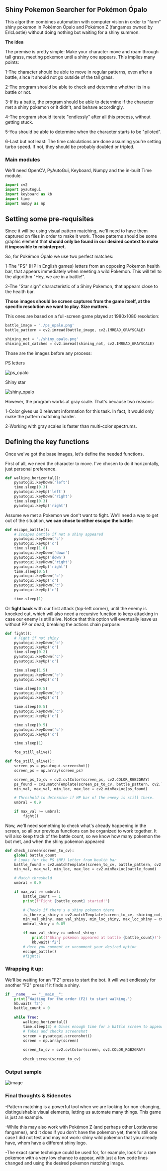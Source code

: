 ## Shiny Pokemon Searcher for Pokémon Ópalo ##


This algorithm combines automation with computer vision in order to "farm" shiny pokemon in
Pokémon Ópalo and Pokémon Z (fangames owned by EricLostie) without doing nothing but waiting for a shiny summon.

**The idea**

The premise is pretty simple: Make your character move and roam through tall grass, meeting pokemon until
a shiny one appears. This implies many points:

1-The character should be able to move in regular patterns, even after a battle, since it should not go
outside of the tall grass.

2-The program should be able to check and determine whether its in a battle or not.

3-If its a battle, the program should be able to determine if the character met a shiny pokemon or it didn't, and behave
accordingly.

4-The program should iterate "endlessly" after all this process, without getting stuck.

5-You should be able to determine when the character starts to be "piloted".

6-Last but not least: The time calculations are done assuming you're setting turbo speed. If not, they should be probably doubled or tripled.

### Main modules ###

We'll need OpenCV, PyAutoGui, Keyboard, Numpy and the in-built Time module.


```python
import cv2
import pyautogui
import keyboard as kb
import time
import numpy as np

```

## Setting some pre-requisites ##

Since it will be using visual pattern matching, we'll need to have them captured on files in order to make it work.
Those patterns should be some graphic element that <b>should only be found in our desired context to make it impossible to misinterpret.</b>

So, for Pokémon Ópalo we use two perfect matches:

1-The "PS" (HP in English games) letters from an opposing Pokemon health bar, that appears immediately when meeting a wild Pokemon.
This will tell to the algorithm "Hey, we are in a battle!".

2-The "Star sign" characteristic of a Shiny Pokemon, that appears close to the health bar.

<b>Those images should be screen captures from the game itself, at the specific resolution we want to play.  Size matters.</b> 

This ones are based on a full-screen game played at 1980x1080 resolution:

```python
battle_image = './ps_opalo.png'
battle_pattern = cv2.imread(battle_image, cv2.IMREAD_GRAYSCALE)

shining_not = './shiny_opalo.png'
shining_not_catched = cv2.imread(shining_not, cv2.IMREAD_GRAYSCALE)

```

Those are the images before any process:

PS letters

![ps_opalo](https://github.com/RomeroRodriguezD/pokemon-palo-shiny-hunter-bot/assets/105886661/11dc72c6-a831-47c4-92f8-f6205a4bc98f)

Shiny star

![shiny_opalo](https://github.com/RomeroRodriguezD/pokemon-palo-shiny-hunter-bot/assets/105886661/ba720b10-230d-41cc-bd4c-2a5d8b9be3f9)

However, the program works at gray scale. That's because two reasons:

1-Color gives us 0 relevant information for this task. In fact, it would only make the pattern matching harder.

2-Working with gray scales is faster than multi-color spectrums.

## Defining the key functions ##

Once we've got the base images, let's define the needed functions.

First of all, we need the character to move. I've chosen to do it horizontally, just personal preference.

```python
def walking_horizontal():
    pyautogui.keyDown('left')
    time.sleep(0.3)
    pyautogui.keyUp('left')
    pyautogui.keyDown('right')
    time.sleep(0.3)
    pyautogui.keyUp('right')
```

Assume we met a Pokemon we don't want to fight. We'll need a way to get out of the situation, <b>we can chose to
either escape the battle</b>:

```python
def escape_battle():
    # Escapes battle if not a shiny appeared
    pyautogui.keyDown('c')
    pyautogui.keyUp('c')
    time.sleep(1.8)
    pyautogui.keyDown('down')
    pyautogui.keyUp('down')
    pyautogui.keyDown('right')
    pyautogui.keyUp('right')
    time.sleep(0.5)
    pyautogui.keyDown('c')
    pyautogui.keyUp('c')
    pyautogui.keyDown('c')
    pyautogui.keyUp('c')

    time.sleep(1)
```
Or <b>fight back</b> with our first attack (top-left corner), until the enemy is knocked out, which will also need
a recursive function to keep attacking in case our enemy is still alive. Notice that this option will eventually leave us without PP or dead, breaking the actions chain purpose:

```python
def fight():
    # Fight if not shiny
    pyautogui.keyDown('c')
    pyautogui.keyUp('c')
    time.sleep(0.2)
    pyautogui.keyDown('c')
    pyautogui.keyUp('c')

    time.sleep(1.5)
    pyautogui.keyDown('c')
    pyautogui.keyUp('c')

    time.sleep(0.5)
    pyautogui.keyDown('c')
    pyautogui.keyUp('c')

    time.sleep(0.5)
    pyautogui.keyDown('c')
    pyautogui.keyUp('c')

    time.sleep(0.5)
    pyautogui.keyDown('c')
    pyautogui.keyUp('c')

    time.sleep(1)

    foe_still_alive()

def foe_still_alive():
    screen_ps = pyautogui.screenshot()
    screen_ps = np.array(screen_ps)

    screen_ps_to_cv = cv2.cvtColor(screen_ps, cv2.COLOR_RGB2GRAY)
    ps_found = cv2.matchTemplate(screen_ps_to_cv, battle_pattern, cv2.TM_CCOEFF_NORMED)
    min_val, max_val, min_loc, max_loc = cv2.minMaxLoc(ps_found)

    # Threshold to determine if HP bar of the enemy is still there.
    umbral = 0.9

    if max_val >= umbral:
        fight()
```

Now, we'll need something to check what's already happening in the screen, so all our previous functions can be organized to work together. 
It will also keep track of the battle count, so we know how many pokemon the bot met, and when the shiny pokemon appeared

```python
def check_screen(screen_to_cv):
    global battle_count
    # Looks for the PS (HP) letter from health bar
    battle_found = cv2.matchTemplate(screen_to_cv, battle_pattern, cv2.TM_CCOEFF_NORMED)
    min_val, max_val, min_loc, max_loc = cv2.minMaxLoc(battle_found)

    # Match threshold
    umbral = 0.9

    if max_val >= umbral:
        battle_count += 1
        print(f"Fight {battle_count} started!")

        # Checks if there's a shiny pokemon there
        is_there_a_shiny = cv2.matchTemplate(screen_to_cv, shining_not_catched, cv2.TM_CCOEFF_NORMED)
        min_val_shiny, max_val_shiny, min_loc_shiny, max_loc_shiny = cv2.minMaxLoc(is_there_a_shiny)
        umbral_shiny = 0.85

        if max_val_shiny >= umbral_shiny:
            print(f'Shiny pokemon appeared at battle {battle_count}!')
            kb.wait('f2')
        # Here you comment or uncomment your desired option
        escape_battle()
        #fight()
```

<h3><b>Wrapping it up:</b></h3>
We'll be waiting for an "F2" press to start the bot. It will wait endlessly for another "F2" press if it finds a shiny.

```python
if __name__ == "__main__":
    print('Waiting for the order (F2) to start walking.')
    kb.wait('f2')
    battle_count = 0
    
    while True:
        walking_horizontal()
        time.sleep(3) # Gives enough time for a battle screen to appear
        # Takes and checks screenshot
        screen = pyautogui.screenshot()
        screen = np.array(screen)
    
        screen_to_cv = cv2.cvtColor(screen, cv2.COLOR_RGB2GRAY)
    
        check_screen(screen_to_cv)
```
<h3><b>Output sample</b></h3>

![image](https://github.com/RomeroRodriguezD/pokemon-palo-shiny-hunter-bot/assets/105886661/a27f9ade-6387-49dc-826c-e50b4fecce15)

<h3><b>Final thoughts & Sidenotes</b></h3>

-Pattern matching is a powerful tool when we are looking for non-changing, distinguishable visual elements, letting us automate
many things. This game is just an example.

-While this may also work with Pokémon Z (and perhaps other Lostieverse fangames), and it does if you don't have the pokemon yet, there's still one case I did not test and may not work: shiny wild pokemon
that you already have, whom have a different shiny logo.

-The exact same technique could be used for, for example, look for a rare pokemon with a very low chance to appear, with just a few code lines changed and using the desired pokemon matching image.
